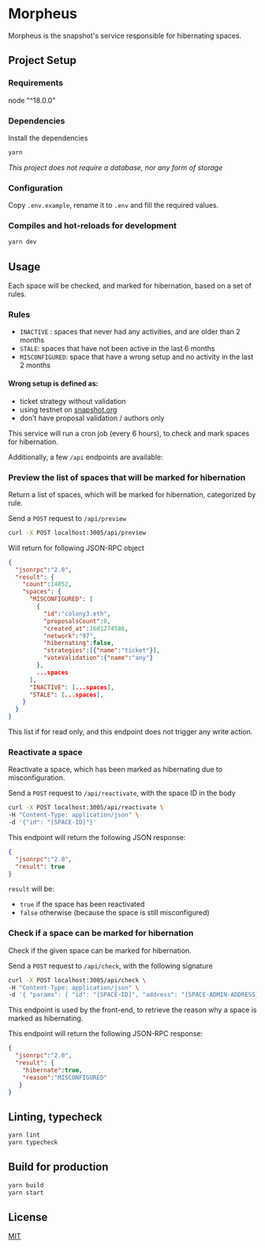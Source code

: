# Morpheus

Morpheus is the snapshot's service responsible for hibernating spaces.

## Project Setup

### Requirements

node "^18.0.0"

### Dependencies

Install the dependencies

```bash
yarn
```

_This project does not require a database, nor any form of storage_


### Configuration

Copy `.env.example`, rename it to `.env` and fill the required values.

### Compiles and hot-reloads for development

```bash
yarn dev
```

## Usage

Each space will be checked, and marked for hibernation, based on a set of rules.

### Rules

- `INACTIVE` : spaces that never had any activities, and are older than 2 months
- `STALE`: spaces that have not been active in the last 6 months
- `MISCONFIGURED`: space that have a wrong setup and no activity in the last 2 months

#### Wrong setup is defined as:
-  ticket strategy without validation
-  using testnet on [snapshot.org](http://snapshot.org)
-  don’t have proposal validation / authors only

This service will run a cron job (every 6 hours), to check and mark spaces for hibernation.

Additionally, a few `/api` endpoints are available:

### Preview the list of spaces that will be marked for hibernation

Return a list of spaces, which will be marked for hibernation, categorized by rule.

Send a `POST` request to `/api/preview`

```bash
curl -X POST localhost:3005/api/preview
```

Will return for following JSON-RPC object

```json
{
  "jsonrpc":"2.0",
  "result": {
    "count":14852,
    "spaces": {
      "MISCONFIGURED": [
        {         
          "id":"colony3.eth",
          "proposalsCount":0,
          "created_at":1681274586,
          "network":"97",
          "hibernating":false,
          "strategies":[{"name":"ticket"}],
          "voteValidation":{"name":"any"}
        },
        ...spaces
      ],
      "INACTIVE": [...spaces],
      "STALE": [...spaces],
    }
  }
}
```

This list if for read only, and this endpoint does not trigger any write action.

### Reactivate a space

Reactivate a space, which has been marked as hibernating due to misconfiguration.

Send a `POST` request to `/api/reactivate`, with the space ID in the body

```bash
curl -X POST localhost:3005/api/reactivate \
-H "Content-Type: application/json" \
-d '{"id": "[SPACE-ID]"}'
```

This endpoint will return the following JSON response:

```json
{
  "jsonrpc":"2.0",
  "result": true 
}
```

`result` will be:
- `true` if the space has been reactivated
- `false` otherwise (because the space is still misconfigured)

### Check if a space can be marked for hibernation

Check if the given space can be marked for hibernation.

Send a `POST` request to `/api/check`, with the following signature

```bash
curl -X POST localhost:3005/api/check \
-H "Content-Type: application/json" \
-d '{ "params": { "id": "[SPACE-ID]", "address": "[SPACE-ADMIN-ADDRESS]", "signature": "0x1234" } }'
```

This endpoint is used by the front-end, to retrieve the reason why a space is marked as hibernating.

This endpoint will return the following JSON-RPC response:

```json
{
  "jsonrpc":"2.0",
  "result": {
    "hibernate":true,
    "reason":"MISCONFIGURED"
   }
}
```

## Linting, typecheck

```bash
yarn lint
yarn typecheck
```

## Build for production

```bash
yarn build
yarn start
```

## License

[MIT](LICENCE)
